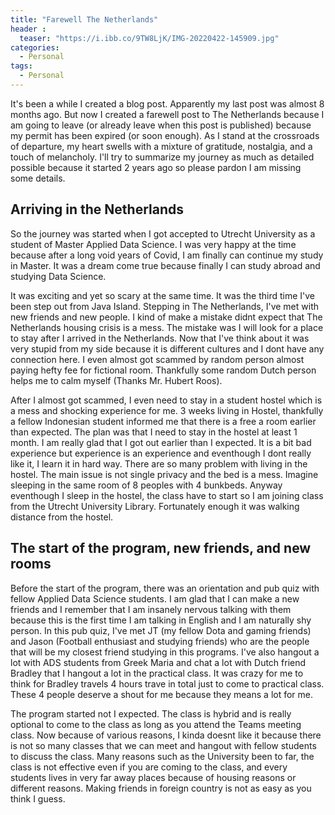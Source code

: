 ```yaml
---
title: "Farewell The Netherlands"
header :
  teaser: "https://i.ibb.co/9TW8LjK/IMG-20220422-145909.jpg"
categories:
  - Personal
tags:
  - Personal
---
```


It's been a while I created a blog post. Apparently my last post was almost 8 months ago. But now I created a farewell post to The Netherlands because I am going to leave (or already leave when this post is published) because my permit has been expired (or soon enough). As I stand at the crossroads of departure, my heart swells with a mixture of gratitude, nostalgia, and a touch of melancholy. I'll try to summarize my journey as much as detailed possible because it started 2 years ago so please pardon I am missing some details.

## Arriving in the Netherlands

So the journey was started when I got accepted to Utrecht University as a student of Master Applied Data Science. I was very happy at the time because after a long void years of Covid, I am finally can continue my study in Master. It was a dream come true because finally I can study abroad and studying Data Science.

It was exciting and yet so scary at the same time. It was the third time I've been step out from Java Island. Stepping in The Netherlands, I've met with new friends and new people. I kind of make a mistake didnt expect that The Netherlands housing crisis is a mess. The mistake was I will look for a place to stay after I arrived in the Netherlands. Now that I've think about it was very stupid from my side because it is different cultures and I dont have any connection here. I even almost got scammed by random person almost paying hefty fee for fictional room. Thankfully some random Dutch person helps me to calm myself (Thanks Mr. Hubert Roos). 

After I almost got scammed, I even need to stay in a student hostel which is a mess and shocking experience for me. 3 weeks living in Hostel, thankfully a fellow Indonesian student informed me that there is a free a room earlier than expected. The plan was that I need to stay in the hostel at least 1 month. I am really glad that I got out earlier than I expected. It is a bit bad experience but experience is an experience and eventhough I dont really like it, I learn it in hard way. There are so many problem with living in the hostel. The main issue is not single privacy and the bed is a mess. Imagine sleeping in the same room of 8 peoples with 4 bunkbeds. Anyway eventhough I sleep in the hostel, the class have to start so I am joining class from the Utrecht University Library. Fortunately enough it was walking distance from the hostel.

## The start of the program, new friends, and new rooms

Before the start of the program, there was an orientation and pub quiz with fellow Applied Data Science students. I am glad that I can make a new friends and I remember that I am insanely nervous talking with them because this is the first time I am talking in English and I am naturally shy person. In this pub quiz, I've met JT (my fellow Dota and gaming friends) and Jason (Football enthusiast and studying friends) who are the people that will be my closest friend studying in this programs. I've also hangout a lot with ADS students from Greek Maria and chat a lot with Dutch friend Bradley that I hangout a lot in the practical class. It was crazy for me to think for Bradley travels 4 hours trave in total just to come to practical class. These 4 people deserve a shout for me because they means a lot for me.

The program started not I expected. The class is hybrid and is really optional to come to the class as long as you attend the Teams meeting class. Now because of various reasons, I kinda doesnt like it because there is not so many classes that we can meet and hangout with fellow students to discuss the class. Many reasons such as the University been to far, the class is not effective even if you are coming to the class, and every students lives in very far away places because of housing reasons or different reasons. Making friends in foreign country is not as easy as you think I guess.